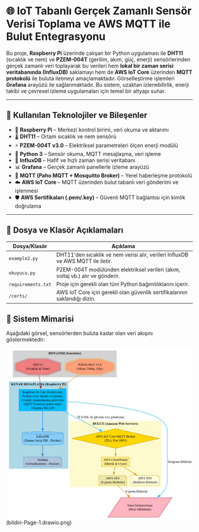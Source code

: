 # 🌐 IoT Tabanlı Gerçek Zamanlı Sensör Verisi Toplama ve AWS MQTT ile Bulut Entegrasyonu

Bu proje, **Raspberry Pi** üzerinde çalışan bir Python uygulaması ile **DHT11** (sıcaklık ve nem) ve **PZEM-004T** (gerilim, akım, güç, enerji) sensörlerinden gerçek zamanlı veri toplayarak bu verileri hem **lokal bir zaman serisi veritabanında (InfluxDB)** saklamayı hem de **AWS IoT Core** üzerinden **MQTT protokolü** ile buluta iletmeyi amaçlamaktadır. Görselleştirme işlemleri **Grafana** arayüzü ile sağlanmaktadır. Bu sistem, uzaktan izlenebilirlik, enerji takibi ve çevresel izleme uygulamaları için temel bir altyapı sunar.

---

## 🚀 Kullanılan Teknolojiler ve Bileşenler

- 🧠 **Raspberry Pi** – Merkezi kontrol birimi, veri okuma ve aktarımı
- 🌡️ **DHT11** – Ortam sıcaklık ve nem sensörü
- ⚡ **PZEM-004T v3.0** – Elektriksel parametreleri ölçen enerji modülü
- 🐍 **Python 3** – Sensör okuma, MQTT mesajlaşma, veri işleme
- 💾 **InfluxDB** – Hafif ve hızlı zaman serisi veritabanı
- 📊 **Grafana** – Gerçek zamanlı panellerle izleme arayüzü
- 📡 **MQTT (Paho MQTT + Mosquitto Broker)** – Yerel haberleşme protokolü
- ☁️ **AWS IoT Core** – MQTT üzerinden bulut tabanlı veri gönderimi ve işlenmesi
- 🛡️ **AWS Sertifikaları (.pem/.key)** – Güvenli MQTT bağlantısı için kimlik doğrulama

---

## 📂 Dosya ve Klasör Açıklamaları

| Dosya/Klasör           | Açıklama                                                                 |
|------------------------|--------------------------------------------------------------------------|
| `example2.py`          | DHT11'den sıcaklık ve nem verisi alır, verileri InfluxDB ve AWS MQTT ile iletir. |
| `okuyucu.py`           | PZEM-004T modülünden elektriksel verileri (akım, voltaj vb.) alır ve gönderir.   |
| `requirements.txt`     | Proje için gerekli olan tüm Python bağımlılıklarını içerir.              |                                    |
| `/certs/`              | AWS IoT Core için gerekli olan güvenlik sertifikalarının saklandığı dizin.   |


## 🧩 Sistem Mimarisi

Aşağıdaki görsel, sensörlerden buluta kadar olan veri akışını göstermektedir:

![Sistem Şeması](picture.jpg)
(bildiri-Page-1.drawio.png)
